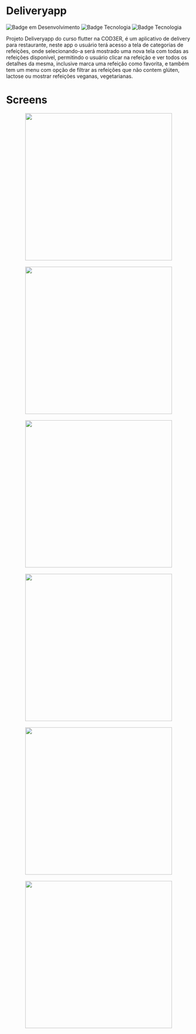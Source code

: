 # Deliveryapp
![Badge em Desenvolvimento](http://img.shields.io/static/v1?label=STATUS&message=EM%20DESENVOLVIMENTO&color=GREEN&style=fleat)
![Badge Tecnologia](http://img.shields.io/static/v1?label=Flutter&message=2.8.1&color=blue&style=fleat)
![Badge Tecnologia](http://img.shields.io/static/v1?label=Dart&message=2.13.3&color=black&style=fleat)

Projeto Deliveryapp do curso flutter na COD3ER, é um aplicativo de delivery para restaurante, neste app o usuário terá acesso a tela de categorias de refeições, onde selecionando-a será mostrado uma nova tela com todas as refeições disponível, permitindo o usuário clicar na refeição e ver todos os detalhes da mesma, inclusive marca uma refeição como favorita, e também tem um menu com opção de filtrar as refeições que não contem glúten, lactose ou mostrar refeições veganas, vegetarianas.

# Screens

<div align="center">
  <img src="https://user-images.githubusercontent.com/65427813/161284705-956d7dca-95fc-4070-ba3a-2946c4f2da6f.png" width="400" />
</div>  
</br>
<div align="center">
  <img src="https://user-images.githubusercontent.com/65427813/161284715-e6fe2b2b-9398-432f-9823-d91da4742489.png" width="400" />
</div>  
</br>
<div align="center">
  <img src="https://user-images.githubusercontent.com/65427813/161284727-001d3876-1b6a-4053-ac8e-b6cd23fd3637.png" width="400" />
</div>  
</br>
<div align="center">
  <img src="https://user-images.githubusercontent.com/65427813/161284730-13f5d6a4-ea91-44a2-b0cc-c7bc0da9b58f.png" width="400" />
</div>  
</br>
<div align="center">
  <img src="https://user-images.githubusercontent.com/65427813/161284736-edfdcd9e-a261-4db5-babf-27bb27c05ea6.png" width="400" />
</div>  
</br>
<div align="center">
  <img src="https://user-images.githubusercontent.com/65427813/161284739-a660ab6e-91a4-41d3-933a-e2a3678f81bf.png" width="400" />
</div>  

